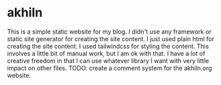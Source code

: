 # akhiln

This is a simple static website for my blog. I didn't use any framework or static site generator for creating the site content. I just used plain html for creating the site content. I used tailwindcss for styling the content. This involves a little bit of manual work, but I am ok with that. I have a lot of creative freedom in that I can use whatever library I want with very little impact on other files. 
TODO: create a comment system for the akhiln.org website. 


